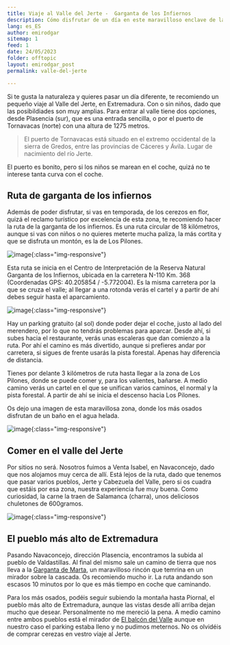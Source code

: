 ```yaml
---
title: Viaje al Valle del Jerte -  Garganta de los Infiernos
description: Cómo disfrutar de un día en este maravilloso enclave de la naturaleza
lang: es_ES
author: emirodgar
sitemap: 1
feed: 1
date: 24/05/2023
folder: offtopic
layout: emirodgar_post
permalink: valle-del-jerte

---
```


Si te gusta la naturaleza y quieres pasar un día diferente, te recomiendo un pequeño viaje al Valle del Jerte, en Extremadura. Con o sin niños, dado que las posibildiades son muy amplias.
Para entrar al valle tiene dos opciones, desde Plasencia (sur), que es una entrada sencilla, o por el puerto de Tornavacas (norte) con una altura de 1275 metros.

> El puerto de Tornavacas está situado en el extremo occidental de la sierra de Gredos, entre las provincias de Cáceres y Ávila. Lugar de nacimiento del río Jerte.

El puerto es bonito, pero si los niños se marean en el coche, quizá no te interese tanta curva con el coche.

## Ruta de garganta de los infiernos

Además de poder disfrutar, si vas en temporada, de los cerezos en flor, quizá el reclamo turístico por excelencia de esta zona, te recomiendo hacer la ruta de la garganta de los infiernos.
Es una ruta circular de 18 kilómetros, aunque si vas con niños o no quieres meterte mucha paliza, la más cortita y que se disfruta un montón, es la de Los Pilones.

![image](https://github.com/Emirodgar/w-emirodgar-com/assets/4302127/fb388e00-0474-4a99-a657-18d7e81783a3){:class="img-responsive"}


Esta ruta se inicia en el Centro de Interpretación de la Reserva Natural Garganta de los Infiernos, ubicada en la carretera N-110 Km. 368 (Coordenadas GPS: 40.205854 / -5.772004). 
Es la misma carretera por la que se cruza el valle; al llegar a una rotonda verás el cartel y a partir de ahí debes seguir hasta el aparcamiento.

![image](https://github.com/Emirodgar/w-emirodgar-com/assets/4302127/b4cb4435-956b-4a55-9e84-61c09bac16a6){:class="img-responsive"}


Hay un parking gratuito (al sol) donde poder dejar el coche, justo al lado del merendero, por lo que no tendrás problemas para aparcar. 
Desde ahí, si subes hacia el restaurante, verás unas escaleras que dan comienzo a la ruta. Por ahí el camino es más divertido, aunque si prefieres andar por carretera, si sigues de frente usarás la pista forestal. Apenas hay diferencia de distancia.

Tienes por delante 3 kilómetros de ruta hasta llegar a la zona de Los Pilones, donde se puede comer y, para los valientes, bañarse.
A medio camino verás un cartel en el que se unifican varios caminos, el normal y la pista forestal. A partir de ahí se inicia el descenso hacia Los Pilones.

Os dejo una imagen de esta maravillosa zona, donde los más osados disfrutan de un baño en el agua helada.

![image](https://github.com/Emirodgar/w-emirodgar-com/assets/4302127/c7c28e58-c3d4-43af-8be9-ba71196e12a4){:class="img-responsive"}

## Comer en el valle del Jerte

Por sitios no será. Nosotros fuimos a Venta Isabel, en Navaconcejo, dado que nos alojamos muy cerca de allí. Está lejos de la ruta, dado que tenemos que pasar varios pueblos, Jerte y Cabezuela del Valle, pero si os cuadra que estáis por esa zona, nuestra experiencia fue muy buena. 
Como curiosidad, la carne la traen de Salamanca (charra), unos deliciosos chuletones de 600gramos.

![image](https://github.com/Emirodgar/w-emirodgar-com/assets/4302127/8887ac21-20b6-4cd2-b23c-b35d65ccc5ac){:class="img-responsive"}

## El pueblo más alto de Extremadura

Pasando Navaconcejo, dirección Plasencia, encontramos la subida al pueblo de Valdastillas. Al final del mismo sale un camino de tierra que nos lleva a la [Garganta de Marta](https://www.google.com/maps/place/Garganta+de+Marta/@40.1270086,-5.8843978,15.87z/data=!4m10!1m2!2m1!1scascada+y+lagar+marta!3m6!1s0xd3e379a2632e77d:0x6b455ff8709b8098!8m2!3d40.1271288!4d-5.8830651!15sChVjYXNjYWRhIHkgbGFnYXIgbWFydGFaFyIVY2FzY2FkYSB5IGxhZ2FyIG1hcnRhkgEPbmF0dXJlX3ByZXNlcnZlmgEkQ2hkRFNVaE5NRzluUzBWSlEwRm5TVU50YUhRM2RISm5SUkFC4AEA!16s%2Fg%2F11cmzmcc4z?entry=ttu), un maravilloso rincón que temrina en un mirador sobre la cascada.
Os recomiendo mucho ir. La ruta andando son escasos 10 minutos por lo que es más tiempo en coche que caminando.

Para los más osados, podéis seguir subiendo la montaña hasta Piornal, el pueblo más alto de Extremadura, aunque las vistas desde allí arriba dejan mucho que desear. Personalmente no me mereció la pena. A medio camino entre ambos pueblos está el mirador de [El balcón del Valle](https://www.google.com/maps/place/Garganta+de+Marta/@40.1270086,-5.8843978,15.87z/data=!4m10!1m2!2m1!1scascada+y+lagar+marta!3m6!1s0xd3e379a2632e77d:0x6b455ff8709b8098!8m2!3d40.1271288!4d-5.8830651!15sChVjYXNjYWRhIHkgbGFnYXIgbWFydGFaFyIVY2FzY2FkYSB5IGxhZ2FyIG1hcnRhkgEPbmF0dXJlX3ByZXNlcnZlmgEkQ2hkRFNVaE5NRzluUzBWSlEwRm5TVU50YUhRM2RISm5SUkFC4AEA!16s%2Fg%2F11cmzmcc4z?entry=ttu) aunque en nuestro caso el parking estaba lleno y no pudimos meternos.
No os olvidéis de comprar cerezas en vestro viaje al Jerte.


